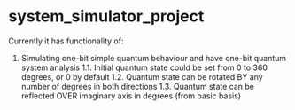 # system_simulator_project

Currently it has functionality of:

1) Simulating one-bit simple quantum behaviour and have one-bit quantum system analysis
  1.1. Initial quantum state could be set from 0 to 360 degrees, or 0 by default
  1.2. Quantum state can be rotated BY any number of degrees in both directions
  1.3. Quantum state can be reflected OVER imaginary axis in degrees (from basic basis)
